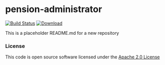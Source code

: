 # pension-administrator

[![Build Status](https://travis-ci.org/hmrc/pension-administrator.svg)](https://travis-ci.org/hmrc/pension-administrator) [ ![Download](https://api.bintray.com/packages/hmrc/releases/pension-administrator/images/download.svg) ](https://bintray.com/hmrc/releases/pension-administrator/_latestVersion)

This is a placeholder README.md for a new repository

### License

This code is open source software licensed under the [Apache 2.0 License]("http://www.apache.org/licenses/LICENSE-2.0.html")



